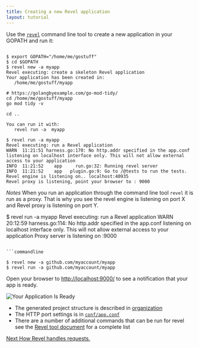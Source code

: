 ```yaml
---
title: Creating a new Revel application
layout: tutorial
---
```


Use the [`revel`](/manual/tool.html#mew) command line tool to create a new application in your GOPATH and run it:
```commandline

$ export GOPATH="/home/me/gostuff"
$ cd $GOPATH
$ revel new -a myapp
Revel executing: create a skeleton Revel application
Your application has been created in:
   /home/me/gostuff/myapp

# https://golangbyexample.com/go-mod-tidy/
cd /home/me/gostuff/myapp
go mod tidy -v

cd ..

You can run it with:
   revel run -a  myapp

$ revel run -a myapp
Revel executing: run a Revel application
WARN  11:21:51 harness.go:170: No http.addr specified in the app.conf listening on localhost interface only. This will not allow external access to your application 
INFO  11:21:52    app     run.go:32: Running revel server                      
INFO  11:21:52    app   plugin.go:9: Go to /@tests to run the tests.           
Revel engine is listening on.. localhost:40935
Revel proxy is listening, point your browser to : 9000
```

*Notes* When you run an application through the command line tool `revel` it is run as a proxy.
That is why you see the revel engine is listening on port X and Revel proxy is listening on 
port Y.


$ revel run -a myapp
Revel executing: run a Revel application
WARN  20:12:59 harness.go:114: No http.addr specified in the app.conf listening on localhost interface only. This will not allow external access to your application 
Proxy server is listening on  :9000
```

```commandline

$ revel new -a github.com/myaccount/myapp
$ revel run -a github.com/myaccount/myapp
```
Open your browser to [http://localhost:9000/](http://localhost:9000/) to see a notification that your app is ready.

![Your Application Is Ready](/img/YourApplicationIsReady.png)

- The generated project structure is described in [organization](/manual/organization.html)
- The HTTP port settings is in [`conf/app.conf`](/manual/appconf.html#httpport)
- There are a number of additional commands that can be run for revel see the  [Revel tool document](/manual/tool.html) for a complete list 


<a href="requestflow.html" class="btn btn-sm btn-success" role="button">Next <span class="glyphicon glyphicon-chevron-right" aria-hidden="true"></span></a> [How Revel handles requests.](requestflow.html)
